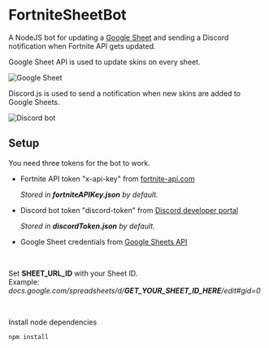 # FortniteSheetBot

A NodeJS bot for updating a [Google Sheet](https://docs.google.com/spreadsheets/d/1gVDgnzNyMCafIWa-dBO3mgNUHmHzgA9O5sWbfQy2Yfg/) and sending a Discord notification when Fortnite API gets updated.

Google Sheet API is used to update skins on every sheet.

![Google Sheet](https://i.imgur.com/VFpODAI.gif)

Discord.js is used to send a notification when new skins are added to Google Sheets.

![Discord bot](https://i.imgur.com/wNCDmd2.png)

## Setup

You need three tokens for the bot to work.

- Fortnite API token "x-api-key" from [fortnite-api.com](https://fortnite-api.com/profile)

  *Stored in **fortniteAPIKey.json** by default.*
- Discord bot token "discord-token" from [Discord developer portal](https://discordapp.com/developers/applications)

  *Stored in **discordToken.json** by default.*
- Google Sheet credentials from [Google Sheets API](https://developers.google.com/sheets/api/quickstart/nodejs)

<br />

Set **SHEET_URL_ID** with your Sheet ID. <br/>
Example: *docs.google.com/spreadsheets/d/**GET_YOUR_SHEET_ID_HERE**/edit#gid=0*

<br />

Install node dependencies
```javascript
npm install
```